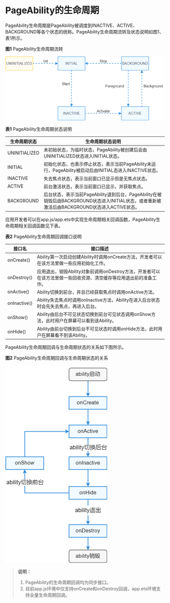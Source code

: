 # PageAbility的生命周期


PageAbility生命周期是PageAbility被调度到INACTIVE、ACTIVE、BACKGROUND等各个状态的统称。PageAbility生命周期流转及状态说明如图1、表1所示。

  **图1** PageAbility生命周期流转

![page-ability-lifecycle](figures/page-ability-lifecycle.png)


  **表1** PageAbility生命周期状态说明

| 生命周期状态 | 生命周期状态说明 |
| -------- | -------- |
| UNINITIALIZED | 未初始状态，为临时状态，PageAbility被创建后会由UNINITIALIZED状态进入INITIAL状态。 |
| INITIAL | 初始化状态，也表示停止状态，表示当前PageAbility未运行，PageAbility被启动后由INITIAL态进入INACTIVE状态。 |
| INACTIVE | 失去焦点状态，表示当前窗口已显示但是无焦点状态。 |
| ACTIVE | 前台激活状态，表示当前窗口已显示，并获取焦点。 |
| BACKGROUND | 后台状态，表示当前PageAbility退到后台，PageAbility在被销毁后由BACKGROUND状态进入INITIAL状态，或者重新被激活后由BACKGROUND状态进入ACTIVE状态。 |


应用开发者可以在app.js/app.ets中实现生命周期相关回调函数，PageAbility生命周期相关回调函数见下表。


  **表2** PageAbility生命周期回调接口说明

| 接口名 | 接口描述 |
| -------- | -------- |
| onCreate() | Ability第一次启动创建Ability时调用onCreate方法，开发者可以在该方法里做一些应用初始化工作。 |
| onDestroy() | 应用退出，销毁Ability对象前调用onDestroy方法，开发者可以在该方法里做一些回收资源、清空缓存等应用退出前的准备工作。 |
| onActive() | Ability切换到前台，并且已经获取焦点时调用onActive方法。 |
| onInactive() | Ability失去焦点时调用onInactive方法，Ability在进入后台状态时会先失去焦点，再进入后台。 |
| onShow() | Ability由后台不可见状态切换到前台可见状态调用onShow方法，此时用户在屏幕可以看到该Ability。 |
| onHide() | Ability由前台切换到后台不可见状态时调用onHide方法，此时用户在屏幕看不到该Ability。 |


PageAbility生命周期回调与生命周期状态的关系如下图所示。

  **图2** PageAbility生命周期回调与生命周期状态的关系

![fa-pageAbility-lifecycle](figures/fa-pageAbility-lifecycle.png)


> **说明：**
>
> 1. PageAbility的生命周期回调均为同步接口。
> 2. 目前app.js环境中仅支持onCreate和onDestroy回调，app.ets环境支持全量生命周期回调。
